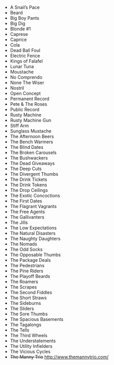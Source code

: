* A Snail’s Pace																			
* Beard				
* Big Boy Pants
* Big Dig																			
* Blonde #1																			
* Caprese
* Caprice
* Cola																			
* Dead Ball Foul																			
* Electric Fence
* Kings of Falafel
* Lunar Tuna																			
* Moustache		
* No Comprendo
* None The Wiser																	
* Nostril																			
* Open Concept																			
* Permanent Record																			
* Pete & The Roses																			
* Public Record																			
* Rusty Machine																			
* Rusty Machine Gun																			
* Stiff Arm																			
* Sunglass Mustache																			
* The Afternoon Beers																			
* The Bench Warmers																			
* The Blind Dates		
* The Broken Carousels																	
* The Bushwackers																			
* The Dead Giveaways																			
* The Deep Cuts	
* The Divergent Thumbs																		
* The Drink Tickets																			
* The Drink Tokens
* The Drop Ceilings
* The Exotic Concoctions																			
* The First Dates																			
* The Flagrant Vagrants																			
* The Free Agents	
* The Gallivanters																		
* The Jills
* The Low Expectations
* The Natural Disasters
* The Naughty Daughters																			
* The Nomads																			
* The Odd Socks																			
* The Opposable Thumbs
* The Package Deals																			
* The Pedestrians																			
* The Pine Riders	
* The Playoff Beards																		
* The Roamers																			
* The Scrapes																			
* The Second Fiddles																			
* The Short Straws																			
* The Sideburns		
* The Sliders																	
* The Sore Thumbs
* The Spacious Basements
* The Tagalongs																			
* The Tells																			
* The Third Wheels																			
* The Understatements																			
* The Utility Infielders																			
* The Vicious Cycles																			
* ~~The Manny Trio~~ http://www.themannytrio.com/	
